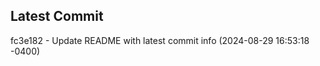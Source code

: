
## Latest Commit
fc3e182 - Update README with latest commit info (2024-08-29 16:53:18 -0400) <Yunxi-Zhou>
